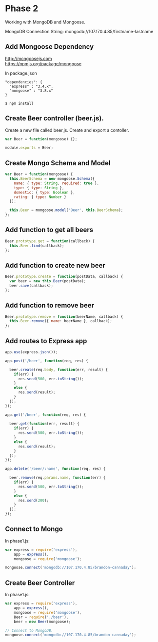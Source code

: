 # Phase 2
Working with MongoDB and Mongoose.

MongoDB Connection String: mongodb://107.170.4.85/firstname-lastname

## Add Mongoose Dependency
http://mongoosejs.com <br />
https://npmjs.org/package/mongoose <br />

In package.json

```
"dependencies": {
  "express" : "3.4.x",
  "mongoose" : "3.8.x"
}
```

```
$ npm install
```

## Create Beer controller (beer.js).

Create a new file called beer.js. Create and export a contoller.

```js
var Beer = function(mongoose) {};

module.exports = Beer;
```


## Create Mongo Schema and Model

```js
var Beer = function(mongoose) {
  this.BeerSchema = new mongoose.Schema({
    name: { type: String, required: true },
    type: { type: String },
    domestic: { type: Boolean },
    rating: { type: Number }
  });

  this.Beer = mongoose.model('Beer', this.BeerSchema);
};
```

## Add function to get all beers

```js
Beer.prototype.get = function(callback) {
  this.Beer.find(callback);
};
```

## Add function to create new beer

```js
Beer.prototype.create = function(postData, callback) {
  var beer = new this.Beer(postData);
  beer.save(callback);
};
```

## Add function to remove beer
```js
Beer.prototype.remove = function(beerName, callback) {
  this.Beer.remove({ name: beerName }, callback);
};
```

## Add routes to Express app

```js
app.use(express.json());
```

```js
app.post('/beer', function(req, res) {

  beer.create(req.body, function(err, result) {
    if(err) {
      res.send(500, err.toString());
    }
    else {
      res.send(result);
    }
  });
});

app.get('/beer', function(req, res) {
  
  beer.get(function(err, result) {
    if(err) {
      res.send(500, err.toString());
    }
    else {
      res.send(result);
    }
  });
});

app.delete('/beer/:name', function(req, res) {

  beer.remove(req.params.name, function(err) {
    if(err) {
      res.send(500, err.toString());
    }
    else {
      res.send(200);
    }
  });
});
```

## Connect to Mongo
In phase1.js:

```js
var express = require('express'),
    app = express(),
    mongoose = require('mongoose');

mongoose.connect('mongodb://107.170.4.85/brandon-cannaday');
```

## Create Beer Controller
In phase1.js:

```js
var express = require('express'),
    app = express(),
    mongoose = require('mongoose'),
    Beer = require('./beer'),
    beer = new Beer(mongoose);

// Connect to MongoDB.
mongoose.connect('mongodb://107.170.4.85/brandon-cannaday');
```
